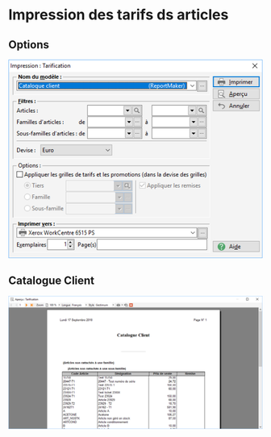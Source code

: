 # Impression des tarifs ds articles

## Options


![](Filtres.png)


## Catalogue Client


![](Catalogue_Client.png)


